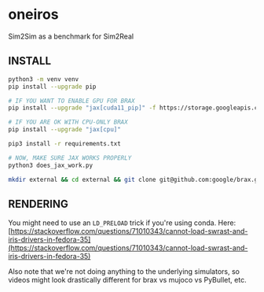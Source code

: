 # oneiros
Sim2Sim as a benchmark for Sim2Real

## INSTALL

```bash
python3 -m venv venv
pip install --upgrade pip

# IF YOU WANT TO ENABLE GPU FOR BRAX
pip install --upgrade "jax[cuda11_pip]" -f https://storage.googleapis.com/jax-releases/jax_cuda_releases.html

# IF YOU ARE OK WITH CPU-ONLY BRAX
pip install --upgrade "jax[cpu]"

pip3 install -r requirements.txt

# NOW, MAKE SURE JAX WORKS PROPERLY
python3 does_jax_work.py

mkdir external && cd external && git clone git@github.com:google/brax.git && cd brax && pip install -e . && cd ../..
```

## RENDERING

You might need to use an `LD_PRELOAD` trick if you're using conda. Here: [https://stackoverflow.com/questions/71010343/cannot-load-swrast-and-iris-drivers-in-fedora-35](https://stackoverflow.com/questions/71010343/cannot-load-swrast-and-iris-drivers-in-fedora-35)

Also note that we're not doing anything to the underlying simulators, so videos might look drastically different for brax vs mujoco vs PyBullet, etc.